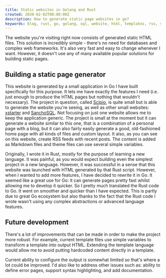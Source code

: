 ```yaml
---
title: Static websites in Golang and Rust
created: 2020-02-02T00:00:00Z
description: How to generate static page websites in go? 
keywords: blog, rust, go, golang, sql, website, html, templates, rss, static page generator, static pages
---
```



The website you're visiting right now consists of generated static HTML files. This solution is incredibly simple - there's no need for databases and complex web frameworks. It's also very fast and easy to change whenever I want. However, it doesn't use any of many available popular solutions for building static pages.

## Building a static page generator

This website is generated by a small application in Go I have built specifically for this purpose. It lets me have exactly the features I need (i.e. just enough to produce the HTML pages but nothing that wouldn't necessary). The project in question, called [Scipio](https://github.com/lchsk/scipio), is quite small but is able to generate the website you're seeing, as well as other small websites: [xstarter](https://lchsk.com/xstarter) and [SanchoSQL](https://lchsk.com/sanchosql). Not focusing on just one website allows me to keep the application generic. The project is small at the moment but it can generate a website similar to this one, that is a combination of a personal page with a blog, but it can also fairly easily generate a good, old-fashioned home page with all kinds of files and custom layout. It also, as you can see on this website, create RSS feeds with recent posts. The content is added as Markdown files and theme files can use several simple variables.

Originally, I wrote it in Rust, mostly for the purpose of learning a new language. It was painful, as you would expect building even the simplest project in a new language. However, it was successful in a sense that this website was launched with HTML generated by that Rust script. However, when I wanted to add more features, I have decided to rewrite it in Go. It seemed like a great use for Go: it can generate pages pretty fast whilst allowing me to develop it quicker. So I pretty much translated the Rust code to Go. It went on smoother and quicker than I have expected. This is partly due to great Go ecosystem but also thanks to the fact that the Rust code I wrote wasn't using any complex abstractions or advanced language features.

## Future development

There's a lot of improvements that can be made in order to make the project more robust. For example, current template files use simple variables to transform a template into output HTML. Extending the template language would allow me to avoid putting hardcoded content directly in a template. 

Current ability to configure the output is somewhat limited so that's where a lot could be improved. I'd also like to address other issues such as: ability to define error pages, support syntax highlighting, and add documentation.
